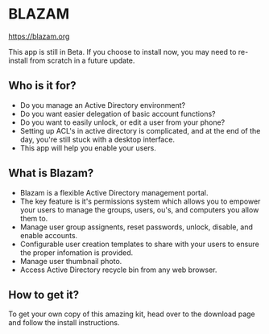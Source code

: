 # BLAZAM
https://blazam.org

This app is still in Beta. If you choose to install now, you may need to re-install from scratch in a future update.
## Who is it for?
* Do you manage an Active Directory environment?
* Do you want easier delegation of basic account functions?
* Do you want to easily unlock, or edit a user from your phone?
* Setting up ACL's in active directory is complicated, and at the end of the day, you're still stuck with a desktop interface.
* This app will help you enable your users.

## What is Blazam?
* Blazam is a flexible Active Directory management portal.
* The key feature is it's permissions system which allows you to empower your users to manage the groups, users, ou's, and computers you allow them to.
* Manage user group assignents, reset passwords, unlock, disable, and enable accounts.
* Configurable user creation templates to share with your users to ensure the proper infomation is provided.
* Manage user thumbnail photo.
* Access Active Directory recycle bin from any web browser.

## How to get it?
To get your own copy of this amazing kit, head over to the download page and follow the install instructions.
